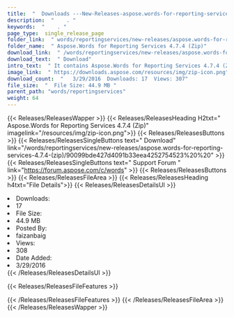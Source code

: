 ```yaml
---
title:  "  Downloads ---New-Releases-aspose.words-for-reporting-services-4.7.4-(zip) . " 
description:  "    . " 
keywords:  "    . " 
page_type:  single_release_page
folder_link:  " words/reportingservices/new-releases/aspose.words-for-reporting-services-4.7.4-(zip)/"
folder_name:  " Aspose.Words for Reporting Services 4.7.4 (Zip)"
download_link:  " /words/reportingservices/new-releases/aspose.words-for-reporting-services-4.7.4-(zip)/90099bde427d4091b33eea4252754523"
download_text:  " Download"
intro_text:  " It contains Aspose.Words for Reporting Services 4.7.4 (Zip) release."
image_link:  " https://downloads.aspose.com/resources/img/zip-icon.png"
download_count:  "   3/29/2016  Downloads: 17  Views: 307"
file_size:  "  File Size: 44.9 MB "
parent_path: "words/reportingservices"
weight: 64 
---
```


{{< Releases/ReleasesWapper >}}
  {{< Releases/ReleasesHeading H2txt=" Aspose.Words for Reporting Services 4.7.4 (Zip)" imagelink="/resources/img/zip-icon.png">}}
  {{< Releases/ReleasesButtons >}}
    {{< Releases/ReleasesSingleButtons text=" Download" link="/words/reportingservices/new-releases/aspose.words-for-reporting-services-4.7.4-(zip)/90099bde427d4091b33eea4252754523%20%20" >}}
    {{< Releases/ReleasesSingleButtons text=" Support Forum " link="https://forum.aspose.com/c/words" >}}
  {{< Releases/ReleasesButtons >}}
  {{< Releases/ReleasesFileArea >}}
    {{< Releases/ReleasesHeading h4txt="File Details">}}
    {{< Releases/ReleasesDetailsUl >}}
             <li>Downloads:</li><li>17</li><li>File Size:</li><li>44.9 MB</li><li>Posted By:</li><li>faizanbaig</li><li>Views:</li><li>308</li><li>Date Added:</li><li>3/29/2016</li>
    {{< /Releases/ReleasesDetailsUl >}}

  {{< Releases/ReleasesFileFeatures >}}
      
  {{< /Releases/ReleasesFileFeatures >}}
 {{< /Releases/ReleasesFileArea >}}
{{< /Releases/ReleasesWapper >}}


